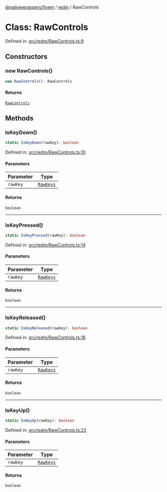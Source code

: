 [@nativewrappers/fivem](../../README.md) / [redm](../README.md) / RawControls

# Class: RawControls

Defined in: [src/redm/RawControls.ts:9](https://github.com/nativewrappers/nativewrappers/blob/0bf5a50fdb39736240229f922b5089be4fd3a85c/src/redm/RawControls.ts#L9)

## Constructors

### new RawControls()

```ts
new RawControls(): RawControls
```

#### Returns

[`RawControls`](RawControls.md)

## Methods

### IsKeyDown()

```ts
static IsKeyDown(rawKey): boolean
```

Defined in: [src/redm/RawControls.ts:10](https://github.com/nativewrappers/nativewrappers/blob/0bf5a50fdb39736240229f922b5089be4fd3a85c/src/redm/RawControls.ts#L10)

#### Parameters

| Parameter | Type |
| ------ | ------ |
| `rawKey` | [`RawKeys`](../enumerations/RawKeys.md) |

#### Returns

`boolean`

***

### IsKeyPressed()

```ts
static IsKeyPressed(rawKey): boolean
```

Defined in: [src/redm/RawControls.ts:14](https://github.com/nativewrappers/nativewrappers/blob/0bf5a50fdb39736240229f922b5089be4fd3a85c/src/redm/RawControls.ts#L14)

#### Parameters

| Parameter | Type |
| ------ | ------ |
| `rawKey` | [`RawKeys`](../enumerations/RawKeys.md) |

#### Returns

`boolean`

***

### IsKeyReleased()

```ts
static IsKeyReleased(rawKey): boolean
```

Defined in: [src/redm/RawControls.ts:18](https://github.com/nativewrappers/nativewrappers/blob/0bf5a50fdb39736240229f922b5089be4fd3a85c/src/redm/RawControls.ts#L18)

#### Parameters

| Parameter | Type |
| ------ | ------ |
| `rawKey` | [`RawKeys`](../enumerations/RawKeys.md) |

#### Returns

`boolean`

***

### IsKeyUp()

```ts
static IsKeyUp(rawKey): boolean
```

Defined in: [src/redm/RawControls.ts:22](https://github.com/nativewrappers/nativewrappers/blob/0bf5a50fdb39736240229f922b5089be4fd3a85c/src/redm/RawControls.ts#L22)

#### Parameters

| Parameter | Type |
| ------ | ------ |
| `rawKey` | [`RawKeys`](../enumerations/RawKeys.md) |

#### Returns

`boolean`
